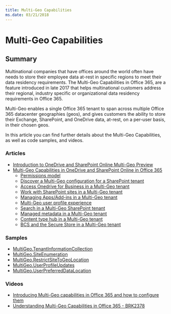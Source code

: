 ```yaml
---
title: Multi-Geo Capabilities
ms.date: 03/21/2018
---
```


# Multi-Geo Capabilities

## Summary
Multinational companies that have offices around the world often have needs to store their employee data at-rest in specific regions to meet their data residency requirements. The Multi-Geo Capabilities in Office 365, are a feature introduced in late 2017 that helps multinational customers address their regional, industry specific or organizational data residency requirements in Office 365.

Multi-Geo enables a single Office 365 tenant to span across multiple Office 365 datacenter geographies (geos), and gives customers the ability to store their Exchange, SharePoint, and OneDrive data, at-rest, on a per-user basis, in their chosen geos.

In this article you can find further details about the Multi-Geo Capabilities, as well as code samples, and videos. 

### Articles
* [Introduction to OneDrive and SharePoint Online Multi-Geo Preview](https://docs.microsoft.com/en-us/sharepoint/dev/solution-guidance/multigeo-introduction    )
* [Multi-Geo Capabilities in OneDrive and SharePoint Online in Office 365](https://technet.microsoft.com/library/094e86f2-9ff0-40ac-af31-28fcaba00c1d)
    * [Permissions model](https://docs.microsoft.com/en-us/sharepoint/dev/solution-guidance/multigeo-permissions)
    * [Discover a Multi-Geo configuration for a SharePoint tenant](https://docs.microsoft.com/en-us/sharepoint/dev/solution-guidance/multigeo-discovery)
    * [Access Onedrive for Business in a Multi-Geo tenant](https://docs.microsoft.com/en-us/sharepoint/dev/solution-guidance/multigeo-onedrive)
    * [Work with SharePoint sites in a Multi-Geo tenant](https://docs.microsoft.com/en-us/sharepoint/dev/solution-guidance/multigeo-sites)
    * [Managing Apps/Add-ins in a Multi-Geo tenant](https://docs.microsoft.com/en-us/sharepoint/dev/solution-guidance/multigeo-apps)
    * [Multi-Geo user profile experience](https://docs.microsoft.com/en-us/sharepoint/dev/solution-guidance/multigeo-userprofileexperience)
    * [Search in a Multi-Geo SharePoint tenant](https://docs.microsoft.com/en-us/sharepoint/dev/solution-guidance/multigeo-search)
    * [Managed metadata in a Multi-Geo tenant](https://docs.microsoft.com/en-us/sharepoint/dev/solution-guidance/multigeo-managedmetadata)
    * [Content type hub in a Multi-Geo tenant](https://docs.microsoft.com/en-us/sharepoint/dev/solution-guidance/multigeo-contenttypehub)
    * [BCS and the Secure Store in a Multi-Geo tenant](https://docs.microsoft.com/en-us/sharepoint/dev/solution-guidance/multigeo-bcsandsecurestore)

### Samples
* [MultiGeo.TenantInformationCollection](https://github.com/SharePoint/PnP/tree/master/Samples/MultiGeo.TenantInformationCollection)
* [MultiGeo.SiteEnumeration](https://github.com/SharePoint/PnP/tree/master/Samples/MultiGeo.SiteEnumeration)
* [MultiGeo.RestrictSiteToGeoLocation](https://github.com/SharePoint/PnP/tree/master/Samples/MultiGeo.RestrictSiteToGeoLocation)
* [MultiGeo.UserProfileUpdates](https://github.com/SharePoint/PnP/tree/master/Samples/MultiGeo.UserProfileUpdates)
* [MultiGeo.UserPreferredDataLocation](https://github.com/SharePoint/PnP/tree/master/Samples/MultiGeo.UserPreferredDataLocation)

### Videos
* [Introducing Multi-Geo capabilities in Office 365 and how to configure them](https://www.youtube.com/watch?v=3d9-Vt2fArk)
* [Understanding Multi-Geo Capabilities in Office 365 - BRK2378](https://www.youtube.com/watch?v=BuWoaqUDWPU)
